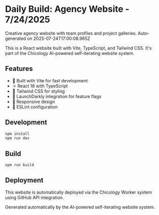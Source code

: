 # Daily Build: Agency Website - 7/24/2025

Creative agency website with team profiles and project galleries. Auto-generated on 2025-07-24T17:00:08.965Z

This is a React website built with Vite, TypeScript, and Tailwind CSS. It's part of the Chicology AI-powered self-iterating website system.

## Features

- 🚀 Built with Vite for fast development
- ⚛️ React 18 with TypeScript
- 🎨 Tailwind CSS for styling
- 🚦 LaunchDarkly integration for feature flags
- 📱 Responsive design
- 🔧 ESLint configuration

## Development

```bash
npm install
npm run dev
```

## Build

```bash
npm run build
```

## Deployment

This website is automatically deployed via the Chicology Worker system using GitHub API integration.

Generated automatically by the AI-powered self-iterating website system.

